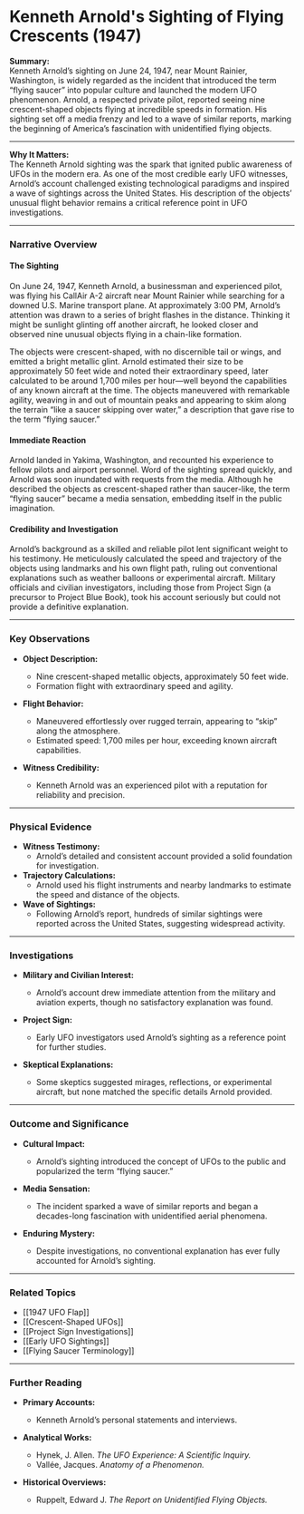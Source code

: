 # Kenneth Arnold's Sighting of Flying Crescents (1947)

**Summary:**  
Kenneth Arnold’s sighting on June 24, 1947, near Mount Rainier, Washington, is widely regarded as the incident that introduced the term “flying saucer” into popular culture and launched the modern UFO phenomenon. Arnold, a respected private pilot, reported seeing nine crescent-shaped objects flying at incredible speeds in formation. His sighting set off a media frenzy and led to a wave of similar reports, marking the beginning of America’s fascination with unidentified flying objects.

---

**Why It Matters:**  
The Kenneth Arnold sighting was the spark that ignited public awareness of UFOs in the modern era. As one of the most credible early UFO witnesses, Arnold’s account challenged existing technological paradigms and inspired a wave of sightings across the United States. His description of the objects’ unusual flight behavior remains a critical reference point in UFO investigations.

---

### **Narrative Overview**

#### **The Sighting**

On June 24, 1947, Kenneth Arnold, a businessman and experienced pilot, was flying his CallAir A-2 aircraft near Mount Rainier while searching for a downed U.S. Marine transport plane. At approximately 3:00 PM, Arnold’s attention was drawn to a series of bright flashes in the distance. Thinking it might be sunlight glinting off another aircraft, he looked closer and observed nine unusual objects flying in a chain-like formation.

The objects were crescent-shaped, with no discernible tail or wings, and emitted a bright metallic glint. Arnold estimated their size to be approximately 50 feet wide and noted their extraordinary speed, later calculated to be around 1,700 miles per hour—well beyond the capabilities of any known aircraft at the time. The objects maneuvered with remarkable agility, weaving in and out of mountain peaks and appearing to skim along the terrain “like a saucer skipping over water,” a description that gave rise to the term “flying saucer.”

#### **Immediate Reaction**

Arnold landed in Yakima, Washington, and recounted his experience to fellow pilots and airport personnel. Word of the sighting spread quickly, and Arnold was soon inundated with requests from the media. Although he described the objects as crescent-shaped rather than saucer-like, the term “flying saucer” became a media sensation, embedding itself in the public imagination.

#### **Credibility and Investigation**

Arnold’s background as a skilled and reliable pilot lent significant weight to his testimony. He meticulously calculated the speed and trajectory of the objects using landmarks and his own flight path, ruling out conventional explanations such as weather balloons or experimental aircraft. Military officials and civilian investigators, including those from Project Sign (a precursor to Project Blue Book), took his account seriously but could not provide a definitive explanation.

---

### **Key Observations**

- **Object Description:**
    
    - Nine crescent-shaped metallic objects, approximately 50 feet wide.
    - Formation flight with extraordinary speed and agility.
- **Flight Behavior:**
    
    - Maneuvered effortlessly over rugged terrain, appearing to “skip” along the atmosphere.
    - Estimated speed: 1,700 miles per hour, exceeding known aircraft capabilities.
- **Witness Credibility:**
    
    - Kenneth Arnold was an experienced pilot with a reputation for reliability and precision.

---

### **Physical Evidence**

- **Witness Testimony:**
    - Arnold’s detailed and consistent account provided a solid foundation for investigation.
- **Trajectory Calculations:**
    - Arnold used his flight instruments and nearby landmarks to estimate the speed and distance of the objects.
- **Wave of Sightings:**
    - Following Arnold’s report, hundreds of similar sightings were reported across the United States, suggesting widespread activity.

---

### **Investigations**

- **Military and Civilian Interest:**
    
    - Arnold’s account drew immediate attention from the military and aviation experts, though no satisfactory explanation was found.
- **Project Sign:**
    
    - Early UFO investigators used Arnold’s sighting as a reference point for further studies.
- **Skeptical Explanations:**
    
    - Some skeptics suggested mirages, reflections, or experimental aircraft, but none matched the specific details Arnold provided.

---

### **Outcome and Significance**

- **Cultural Impact:**
    
    - Arnold’s sighting introduced the concept of UFOs to the public and popularized the term “flying saucer.”
- **Media Sensation:**
    
    - The incident sparked a wave of similar reports and began a decades-long fascination with unidentified aerial phenomena.
- **Enduring Mystery:**
    
    - Despite investigations, no conventional explanation has ever fully accounted for Arnold’s sighting.

---

### **Related Topics**

- [[1947 UFO Flap]]
- [[Crescent-Shaped UFOs]]
- [[Project Sign Investigations]]
- [[Early UFO Sightings]]
- [[Flying Saucer Terminology]]

---

### **Further Reading**

- **Primary Accounts:**
    
    - Kenneth Arnold’s personal statements and interviews.
- **Analytical Works:**
    
    - Hynek, J. Allen. _The UFO Experience: A Scientific Inquiry._
    - Vallée, Jacques. _Anatomy of a Phenomenon._
- **Historical Overviews:**
    
    - Ruppelt, Edward J. _The Report on Unidentified Flying Objects._